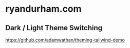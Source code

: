 # ryandurham.com 


## Dark / Light Theme Switching
https://github.com/adamwathan/theming-tailwind-demo
